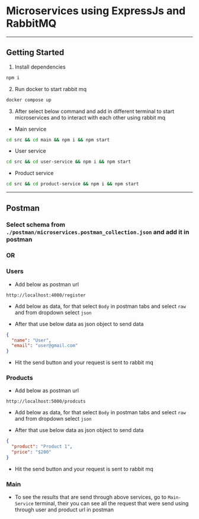 # Microservices using ExpressJs and RabbitMQ

---

## Getting Started

1. Install dependencies

```bash
npm i
```

2. Run docker to start rabbit mq

```bash
docker compose up
```

3. After select below command and add in different terminal to start microservices and to interact with each other using rabbit mq

- Main service

```bash
cd src && cd main && npm i && npm start
```

- User service

```bash
cd src && cd user-service && npm i && npm start
```

- Product service

```bash
cd src && cd product-service && npm i && npm start
```

---

## Postman

### Select schema from ```./postman/microservices.postman_collection.json``` and add it in postman

### OR

### Users

- Add below as postman url

```url
http://localhost:4000/register
```

- Add below as data, for that select `Body` in postman tabs and select `raw` and from dropdown select `json`

- After that use below data as json object to send data

```json
{
  "name": "User",
  "email": "user@gmail.com"
}
```

- Hit the send button and your request is sent to rabbit mq

### Products

- Add below as postman url

```url
http://localhost:5000/prodcuts
```

- Add below as data, for that select `Body` in postman tabs and select `raw` and from dropdown select `json`

- After that use below data as json object to send data

```json
{
  "product": "Product 1",
  "price": "$200"
}
```

- Hit the send button and your request is sent to rabbit mq

### Main

- To see the results that are send through above services, go to `Main-Service` terminal, their you can see all the request that were send using through user and product url in postman
